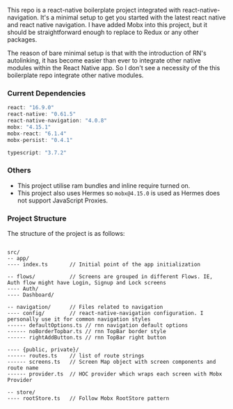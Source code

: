 This repo is a react-native boilerplate project integrated with react-native-navigation.
It's a minimal setup to get you started with the latest react native and react native navigation. I have added
Mobx into this project, but it should be straightforward enough to replace to Redux or any other packages.

The reason of bare minimal setup is that with the introduction of RN's autolinking, it has become easier than ever to integrate other native modules within the React Native app. So I don't see a necessity of the this boilerplate repo integrate other native modules.

### Current Dependencies

```js
react: "16.9.0"
react-native: "0.61.5"
react-native-navigation: "4.0.8"
mobx: "4.15.1"
mobx-react: "6.1.4"
mobx-persist: "0.4.1"

typescript: "3.7.2"
```

### Others

- This project utilise ram bundles and inline require turned on.
- This project also uses Hermes so `mobx@4.15.0` is used as Hermes does not support JavaScript Proxies.

### Project Structure

The structure of the project is as follows:

```tsx

src/
-- app/
---- index.ts       // Initial point of the app initialization

-- flows/           // Screens are grouped in different Flows. IE, Auth flow might have Login, Signup and Lock screens
---- Auth/
---- Dashboard/

-- navigation/      // Files related to navigation
---- config/        // react-native-navigation configuration. I personally use it for common navigation styles
------ defaultOptions.ts // rnn navigation default options
------ noBorderTopbar.ts // rnn TopBar border style
------ rightAddButton.ts // rnn TopBar right button

---- {public, private}/
------ routes.ts    // list of route strings
------ screens.ts   // Screen Map object with screen components and route name
------ provider.ts  // HOC provider which wraps each screen with Mobx Provider

-- store/
---- rootStore.ts   // Follow Mobx RootStore pattern

```
